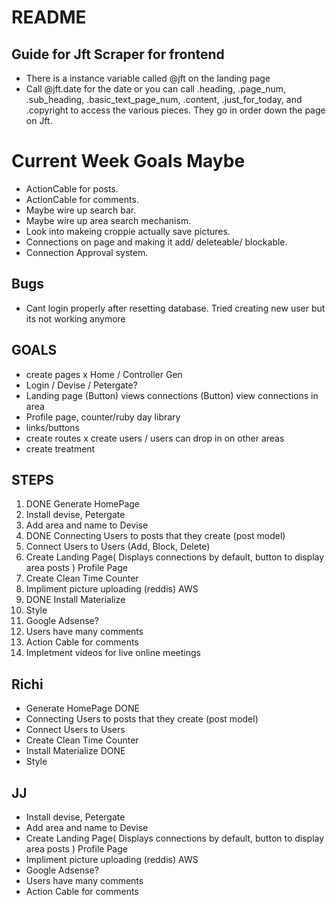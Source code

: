 # README

## Guide for Jft Scraper for frontend
- There is a instance variable called @jft on the landing page
- Call @jft.date for the date or you can call .heading, .page_num, .sub_heading, .basic_text_page_num, .content, .just_for_today, and .copyright to access the various pieces. They go in order down the page on Jft.

# Current Week Goals Maybe

- ActionCable for posts.
- ActionCable for comments.   
- Maybe wire up search bar.
- Maybe wire up area search mechanism.
- Look into makeing croppie actually save pictures.
- Connections on page and making it add/ deleteable/ blockable.
- Connection Approval system. 

## Bugs

- Cant login properly after resetting database. Tried creating new user but its not working anymore 

## GOALS

- create pages
x Home / Controller Gen
- Login / Devise / Petergate?
- Landing page (Button) views connections (Button) view connections in area
- Profile page, counter/ruby day library
- links/buttons
- create routes
x create users / users can drop in on other areas
- create treatment 

## STEPS

 1. DONE Generate HomePage
 2. Install devise, Petergate
 3. Add area and name to Devise
 4. DONE Connecting Users to posts that they create (post model)
 5. Connect Users to Users (Add, Block, Delete)
 6. Create Landing Page( Displays connections by default, button to display area 
    posts ) Profile Page
 7. Create Clean Time Counter
 7. Impliment picture uploading (reddis) AWS 
 8. DONE Install Materialize
 9. Style
10. Google Adsense? 
11. Users have many comments
12. Action Cable for comments
13. Impletment videos for live online meetings




## Richi
 
- Generate HomePage                    DONE
- Connecting Users to posts that they create (post model)
- Connect Users to Users  
- Create Clean Time Counter 
- Install Materialize                   DONE
- Style




## JJ
- Install devise, Petergate
- Add area and name to Devise
- Create Landing Page( Displays connections by default, button to display area 
    posts ) Profile Page
- Impliment picture uploading (reddis) AWS
- Google Adsense?
- Users have many comments
- Action Cable for comments







